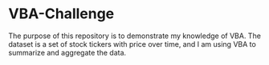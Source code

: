 # VBA-Challenge

The purpose of this repository is to demonstrate my knowledge of VBA. The dataset is a set of stock tickers with price over time, and I am using VBA to summarize and aggregate the data.
